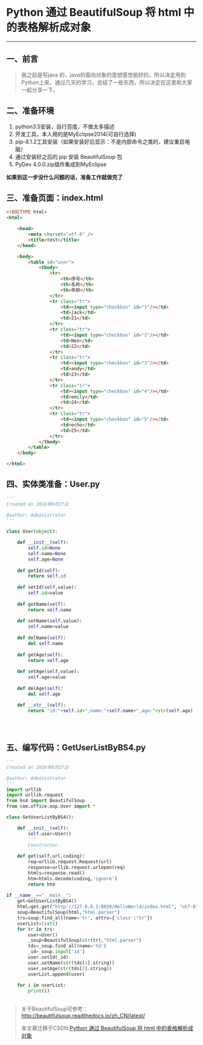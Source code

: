 # Python 通过 BeautifulSoup 将 html 中的表格解析成对象

--- 

## 一、前言
> 我之前是写java 的，java的面向对象的思想感觉挺好的，所以决定用到Python上来，通过几天的学习，总结了一些东西，所以决定在这里和大家一起分享一下。

## 二、准备环境
1. python3.5安装，自行百度，不做太多描述
2. 开发工具，本人用的是MyEclipse2014(可自行选择)
3. pip-8.1.2工具安装（如果安装好后显示：不是内部命令之类的，建议重启电脑） 
4. 通过安装好之后的 pip 安装 BeautifulSoup 包
5. PyDev 4.0.0.zip插件集成到MyEclipse

**如果到这一步没什么问题的话，准备工作就做完了**

## 三、准备页面：index.html
``` html
<!DOCTYPE html>
<html>

    <head>
        <meta charset="utf-8" />
        <title>test</title>
    </head>

    <body>
        <table id="user">
            <tbody>
                <tr>
                    <th>序号</th>
                    <th>名称</th>
                    <th>年龄</th>
                </tr>
                <tr class="tr">
                    <td><input type="checkbox" id="1"/></td>
                    <td>jack</td>
                    <td>21</td>
                </tr>
                <tr class="tr">
                    <td><input type="checkbox" id="2"/></td>
                    <td>Neo</td>
                    <td>22</td>
                </tr>
                <tr class="tr">
                    <td><input type="checkbox" id="3"/></td>
                    <td>andy</td>
                    <td>23</td>
                </tr>
                <tr class="tr">
                    <td><input type="checkbox" id="4"/></td>
                    <td>emily</td>
                    <td>24</td>
                </tr>
                <tr class="tr">
                    <td><input type="checkbox" id="5"/></td>
                    <td>echo</td>
                    <td>25</td>
                </tr>
            </tbody>
        </table>
    </body>

</html>

```

## 四、实体类准备：User.py
``` python
'''
Created on 2016年8月27日

@author: Administrator
'''

class User(object):

    def __init__(self):
        self.id=None
        self.name=None
        self.age=None
        
    def getId(self):
        return self.id
    
    def setId(self,value):
        self.id=value
        
    def getName(self):
        return self.name
    
    def setName(self,value):
        self.name=value
    
    def delName(self):
        del self.name
        
    def getAge(self):
        return self.age
    
    def setAge(self,value):
        self.age=value
        
    def delAge(self):
        del self.age

    def __str__(self):
        return "id:"+self.id+",name:"+self.name+",age:"+str(self.age)
    

        
```

## 五、编写代码：GetUserListByBS4.py
``` python
'''
Created on 2016年8月27日

@author: Administrator
'''
import urllib
import urllib.request
from bs4 import BeautifulSoup
from com.office.oop.User import *

class GetUserListByBS4():

    def __init__(self):
        self.user=User()
        '''
        Constructor
        '''
    def get(self,url,coding):
        req=urllib.request.Request(url)
        response=urllib.request.urlopen(req)
        htmls=response.read()
        htm=htmls.decode(coding,'ignore')
        return htm
        
if __name__=="__main__":
    get=GetUserListByBS4()
    html=get.get("http://127.0.0.1:8020/HelloWorld/index.html", "utf-8")
    soup=BeautifulSoup(html,"html.parser")
    trs=soup.find_all(name='tr', attrs={'class':"tr"})
    userList=list()
    for tr in trs:
        user=User()
        _soup=BeautifulSoup(str(tr),"html.parser")
        tds=_soup.find_all(name='td')
        _id=_soup.input['id']
        user.setId(_id)
        user.setName(str(tds[1].string))
        user.setAge(str(tds[2].string))
        userList.append(user)
    
    for i in userList:
        print(i)
        
```

> 关于BeautifulSoup可参考：http://beautifulsoup.readthedocs.io/zh_CN/latest/
> 
> 本文章迁移于CSDN:[Python 通过 BeautifulSoup 将 html 中的表格解析成对象](https://mp.csdn.net/postedit/52347160)